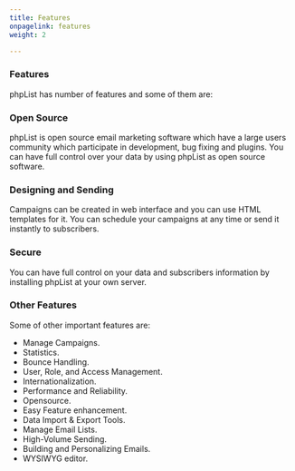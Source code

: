 ```yaml
---
title: Features
onpagelink: features
weight: 2

---
```


### **Features**

phpList has number of features and some of them are:

### Open Source

phpList is open source email marketing software which have a large users community which participate in development, bug fixing and plugins. You can have full control over your data by using phpList as open source software.

### Designing and Sending

Campaigns can be created in web interface and you can use HTML templates for it. You can schedule your campaigns at any time or send it instantly to subscribers.

### Secure

You can have full control on your data and subscribers information by installing phpList at your own server.

### Other Features

Some of other important features are:

- Manage Campaigns.
- Statistics.
- Bounce Handling.
- User, Role, and Access Management.
- Internationalization.
- Performance and Reliability.
- Opensource.
- Easy Feature enhancement.
- Data Import &amp; Export Tools.
- Manage Email Lists.
- High-Volume Sending.
- Building and Personalizing Emails.
- WYSIWYG editor.
 
